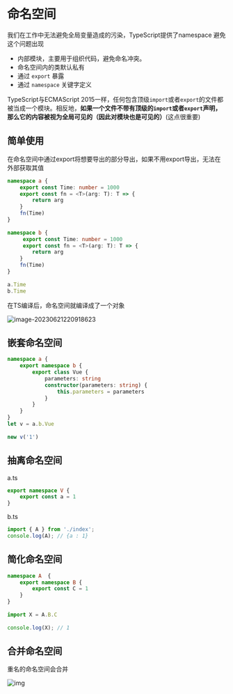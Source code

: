 # 命名空间

我们在工作中无法避免全局变量造成的污染，TypeScript提供了namespace 避免这个问题出现

- 内部模块，主要用于组织代码，避免命名冲突。
- 命名空间内的类默认私有
- 通过 `export` 暴露
- 通过 `namespace` 关键字定义

TypeScript与ECMAScript 2015一样，任何包含顶级`import`或者`export`的文件都被当成一个模块。相反地，**如果一个文件不带有顶级的`import`或者`export`声明，那么它的内容被视为全局可见的（因此对模块也是可见的）**(这点很重要)

## 简单使用

在命名空间中通过export将想要导出的部分导出，如果不用export导出，无法在外部获取其值

```ts
namespace a {
    export const Time: number = 1000
    export const fn = <T>(arg: T): T => {
        return arg
    }
    fn(Time)
}
 
namespace b {
     export const Time: number = 1000
     export const fn = <T>(arg: T): T => {
        return arg
    }
    fn(Time)
}
 
a.Time
b.Time
```

在TS编译后，命名空间就编译成了一个对象

![image-20230621220918623](https://pic.lsyfighting.cn/img/image-20230621220918623.png)

## 嵌套命名空间

```ts
namespace a {
    export namespace b {
        export class Vue {
            parameters: string
            constructor(parameters: string) {
                this.parameters = parameters
            }
        }
    }
}
let v = a.b.Vue
 
new v('1')
```

## 抽离命名空间

a.ts

```ts
export namespace V {
    export const a = 1
}
```

b.ts

```ts
import { A } from './index';
console.log(A); // {a : 1}
```

## 简化命名空间

```ts
namespace A  {
    export namespace B {
        export const C = 1
    }
}
 
import X = A.B.C
 
console.log(X); // 1
```

## 合并命名空间

重名的命名空间会合并

![img](https://pic.lsyfighting.cn/img/watermark,type_d3F5LXplbmhlaQ,shadow_50,text_Q1NETiBA5bCP5ruhenM=,size_20,color_FFFFFF,t_70,g_se,x_16.png)